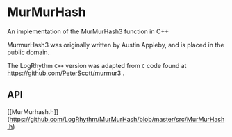 # MurMurHash

An implementation of the MurMurHash3 function in C++

 MurmurHash3 was originally written by Austin Appleby, and is placed in the public domain.

 The LogRhythm `C++` version was adapted from `C` code found at https://github.com/PeterScott/murmur3 .


## API
[[MurMurhash.h]] (https://github.com/LogRhythm/MurMurHash/blob/master/src/MurMurHash.h)

